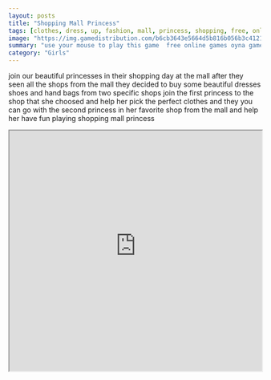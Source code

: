 ```yaml
---
layout: posts
title: "Shopping Mall Princess"
tags: [clothes, dress, up, fashion, mall, princess, shopping, free, online, games, oyna, game, free, games, play, play, games]
image: "https://img.gamedistribution.com/b6cb3643e5664d5b816b056b3c412171.jpg"
summary: "use your mouse to play this game  free online games oyna game free games play play games"
category: "Girls"
---
```


join our beautiful princesses in their shopping day at the mall after they seen all the shops from the mall they decided to buy some beautiful dresses shoes and hand bags from two specific shops join the first princess to the shop that she choosed and help her pick the perfect clothes and they you can go with the second princess in her favorite shop from the mall and help her have fun playing shopping mall princess

<iframe width="100%" height="480px;" src="https://html5.gamedistribution.com/b6cb3643e5664d5b816b056b3c412171/"></iframe>